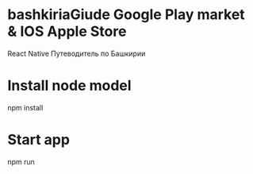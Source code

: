 # bashkiriaGiude Google Play market & IOS Apple Store
 React Native Путеводитель по Башкирии
# Install node model
 npm install
# Start app
 npm run
